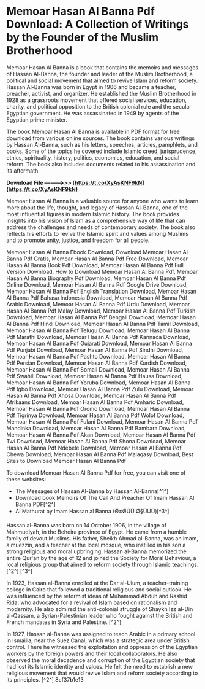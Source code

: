 # Memoar Hasan Al Banna Pdf Download: A Collection of Writings by the Founder of the Muslim Brotherhood
 
Memoar Hasan Al Banna is a book that contains the memoirs and messages of Hassan Al-Banna, the founder and leader of the Muslim Brotherhood, a political and social movement that aimed to revive Islam and reform society. Hassan Al-Banna was born in Egypt in 1906 and became a teacher, preacher, activist, and organizer. He established the Muslim Brotherhood in 1928 as a grassroots movement that offered social services, education, charity, and political opposition to the British colonial rule and the secular Egyptian government. He was assassinated in 1949 by agents of the Egyptian prime minister.
 
The book Memoar Hasan Al Banna is available in PDF format for free download from various online sources. The book contains various writings by Hassan Al-Banna, such as his letters, speeches, articles, pamphlets, and books. Some of the topics he covered include Islamic creed, jurisprudence, ethics, spirituality, history, politics, economics, education, and social reform. The book also includes documents related to his assassination and its aftermath.
 
**Download File –––––>>> [https://t.co/XyAsKNF9kN](https://t.co/XyAsKNF9kN)**


 
Memoar Hasan Al Banna is a valuable source for anyone who wants to learn more about the life, thought, and legacy of Hassan Al-Banna, one of the most influential figures in modern Islamic history. The book provides insights into his vision of Islam as a comprehensive way of life that can address the challenges and needs of contemporary society. The book also reflects his efforts to revive the Islamic spirit and values among Muslims and to promote unity, justice, and freedom for all people.
 
Memoar Hasan Al Banna Ebook Download,  Download Memoar Hasan Al Banna Pdf Gratis,  Memoar Hasan Al Banna Pdf Free Download,  Memoar Hasan Al Banna Book Pdf Download,  Memoar Hasan Al Banna Pdf Full Version Download,  How to Download Memoar Hasan Al Banna Pdf,  Memoar Hasan Al Banna Biography Pdf Download,  Memoar Hasan Al Banna Pdf Online Download,  Memoar Hasan Al Banna Pdf Google Drive Download,  Memoar Hasan Al Banna Pdf English Translation Download,  Memoar Hasan Al Banna Pdf Bahasa Indonesia Download,  Memoar Hasan Al Banna Pdf Arabic Download,  Memoar Hasan Al Banna Pdf Urdu Download,  Memoar Hasan Al Banna Pdf Malay Download,  Memoar Hasan Al Banna Pdf Turkish Download,  Memoar Hasan Al Banna Pdf Bengali Download,  Memoar Hasan Al Banna Pdf Hindi Download,  Memoar Hasan Al Banna Pdf Tamil Download,  Memoar Hasan Al Banna Pdf Telugu Download,  Memoar Hasan Al Banna Pdf Marathi Download,  Memoar Hasan Al Banna Pdf Kannada Download,  Memoar Hasan Al Banna Pdf Gujarati Download,  Memoar Hasan Al Banna Pdf Punjabi Download,  Memoar Hasan Al Banna Pdf Sindhi Download,  Memoar Hasan Al Banna Pdf Pashto Download,  Memoar Hasan Al Banna Pdf Persian Download,  Memoar Hasan Al Banna Pdf Kurdish Download,  Memoar Hasan Al Banna Pdf Somali Download,  Memoar Hasan Al Banna Pdf Swahili Download,  Memoar Hasan Al Banna Pdf Hausa Download,  Memoar Hasan Al Banna Pdf Yoruba Download,  Memoar Hasan Al Banna Pdf Igbo Download,  Memoar Hasan Al Banna Pdf Zulu Download,  Memoar Hasan Al Banna Pdf Xhosa Download,  Memoar Hasan Al Banna Pdf Afrikaans Download,  Memoar Hasan Al Banna Pdf Amharic Download,  Memoar Hasan Al Banna Pdf Oromo Download,  Memoar Hasan Al Banna Pdf Tigrinya Download,  Memoar Hasan Al Banna Pdf Wolof Download,  Memoar Hasan Al Banna Pdf Fulani Download,  Memoar Hasan Al Banna Pdf Mandinka Download,  Memoar Hasan Al Banna Pdf Bambara Download,  Memoar Hasan Al Banna Pdf Akan Download,  Memoar Hasan Al Banna Pdf Twi Download,  Memoar Hasan Al Banna Pdf Shona Download,  Memoar Hasan Al Banna Pdf Ndebele Download,  Memoar Hasan Al Banna Pdf Chewa Download,  Memoar Hasan Al Banna Pdf Malagasy Download,  Best Sites to Download Memoar Hasan Al Banna Pdf
 
To download Memoar Hasan Al Banna Pdf for free, you can visit one of these websites:
 
- The Messages of Hassan Al-Banna by Hassan Al-Banna[^1^]
- Download book Memoirs Of The Call And Preacher Of Imam Hassan Al Banna PDF[^2^]
- Al Mathurat by Imam Hassan al Banna (Ø±Ø­ÙÙ Ø§ÙÙÙ)[^3^]

Hassan al-Banna was born on 14 October 1906, in the village of Mahmudiyah, in the Beheira province of Egypt. He came from a humble family of devout Muslims. His father, Sheikh Ahmad al-Banna, was an imam, a muezzin, and a teacher at the local mosque, who instilled in his son a strong religious and moral upbringing. Hassan al-Banna memorized the entire Qur'an by the age of 12 and joined the Society for Moral Behaviour, a local religious group that aimed to reform society through Islamic teachings. [^2^] [^3^]
 
In 1923, Hassan al-Banna enrolled at the Dar al-Ulum, a teacher-training college in Cairo that followed a traditional religious and social outlook. He was influenced by the reformist ideas of Muhammad Abduh and Rashid Rida, who advocated for a revival of Islam based on rationalism and modernity. He also admired the anti-colonial struggle of Shaykh Izz al-Din al-Qassam, a Syrian-Palestinian leader who fought against the British and French mandates in Syria and Palestine. [^2^]
 
In 1927, Hassan al-Banna was assigned to teach Arabic in a primary school in Ismailia, near the Suez Canal, which was a strategic area under British control. There he witnessed the exploitation and oppression of the Egyptian workers by the foreign powers and their local collaborators. He also observed the moral decadence and corruption of the Egyptian society that had lost its Islamic identity and values. He felt the need to establish a new religious movement that would revive Islam and reform society according to its principles. [^2^]
 8cf37b1e13
 
